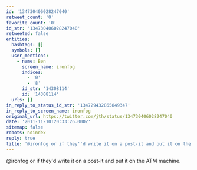 ```yaml
---
id: '134730406028247040'
retweet_count: '0'
favorite_count: '0'
id_str: '134730406028247040'
retweeted: false
entities:
  hashtags: []
  symbols: []
  user_mentions:
    - name: Ben
      screen_name: ironfog
      indices:
        - '0'
        - '8'
      id_str: '14308114'
      id: '14308114'
  urls: []
in_reply_to_status_id_str: '134729432865849347'
in_reply_to_screen_name: ironfog
original_url: https://twitter.com/jth/status/134730406028247040
date: '2011-11-10T20:33:26.000Z'
sitemap: false
robots: noindex
reply: true
title: '@ironfog or if they''d write it on a post-it and put it on the ATM machine.'
---
```


@ironfog or if they'd write it on a post-it and put it on the ATM machine.